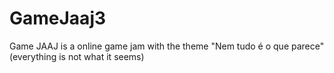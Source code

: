 # GameJaaj3
Game JAAJ is a online game jam with the theme "Nem tudo é o que parece" (everything is not what it seems)
